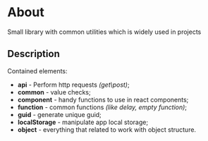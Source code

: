# About
Small library with common utilities which is widely used in projects

## Description
Contained elements:
 - **api** - Perform http requests *(get\post)*;
 - **common** - value checks;
 - **component** - handy functions to use in react components;
 - **function** - common functions *(like delay, empty function)*;
 - **guid** - generate unique guid;
 - **localStorage** - manipulate app local storage;
 - **object** - everything that related to work with object structure.
